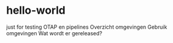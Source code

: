 # hello-world

just for testing
OTAP en pipelines
Overzicht omgevingen
Gebruik omgevingen
Wat wordt er gereleased?


